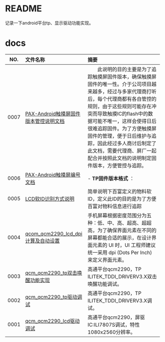 # README

记录一下android平台tp、显示驱动功能实现。

# docs

NO.|文件名称|摘要
:--:|:--|:--
0007| [PAX-Android触摸屏固件版本管控说明文档](docs/0007_PAX-Android触摸屏固件版本管控说明文档.md) | &emsp;&emsp;此说明的目的主要是为了追踪触摸屏固件版本，确保触摸屏固件的唯一性。介于公司项目越来越多，经过与多家代理商打听后，每个代理商都有各自管控的规则，由于这些规则可能存在冲突而导致触摸IC的flash中的数据可能不唯一，这样会使得日后很难追踪固件。为了方便触摸屏固件的管理，便于日后维护与追踪，因此经过多人商讨后制定了此文档，需要代理商、屏厂一起配合并按照此文档的说明制定固件版本，方便管控与追踪。
0006| [PAX-Android触摸屏编号文档](docs/0006_PAX-Android触摸屏编号文档.md) | - **TP固件版本格式** ：
0005| [LCD软ID识别方式说明](docs/0005_LCD软ID识别方式说明.md) | 简单说明下百富定义的物料软ID，定义此ID的目的是为了方便百富对物料信息进行追踪
0004| [qcom_qcm2290_lcd_dpi计算及自动设置](docs/0004_qcom_qcm2290_lcd_dpi计算及自动设置.md) | 手机屏幕根据密度范围分为五种：低、中、高、超高、超超高，为了确保界面元素在不同的屏幕都能合适的展示，在设计界面元素的 UI 时，UI 工程师建议统一采用 dpi (Dots Per Inch) 来定义界面元素。
0003| [qcm_qcm2290_tp双击唤醒功能实现](docs/0003_qcm_qcm2290_tp双击唤醒功能实现.md) | 高通平台qcm2290，TP ILITEK_TDDI_DRIVERV3.X双击唤醒功能调试。
0002| [qcm_qcm2290_tp驱动调试](docs/0002_qcm_qcm2290_tp驱动调试.md) | 高通平台qcm2290，TP ILITEK_TDDI_DRIVERV3.X调试。
0001| [qcm_qcm2290_lcd驱动调试](docs/0001_qcm_qcm2290_lcd驱动调试.md) | 高通平台qcm2290，屏驱IC:ILI7807S调试，特性1080x2560分辨率。
